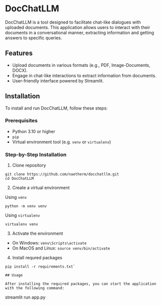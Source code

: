 # DocChatLLM

DocChatLLM is a tool designed to facilitate chat-like dialogues with uploaded documents. This application allows users to interact with their documents in a conversational manner, extracting information and getting answers to specific queries.

## Features

- Upload documents in various formats (e.g., PDF, Image-Documents, DOCX).
- Engage in chat-like interactions to extract information from documents.
- User-friendly interface powered by Streamlit.

## Installation

To install and run DocChatLLM, follow these steps:

### Prerequisites

- Python 3.10 or higher
- `pip`
- Virtual environment tool (e.g. `venv` or `virtualenv`)

### Step-by-Step Installation

1. Clone repository

```
git clone https://github.com/naetherm/docchatllm.git
cd DocChatLLM

```

2. Create a virtual environment

Using `venv`

```
python -m venv venv
```

Using `virtualenv`

```
virtualenv venv
```

3. Activate the environment

- On Windows: `venv\Scripts\activate`
- On MacOS and Linux: `source venv/bin/activate`

4. Install requred packages

```
pip install -r requirements.txt`

## Usage

After installing the required packages, you can start the application with the following command:

```
streamlit run app.py

```
